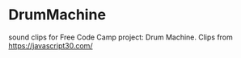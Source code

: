 # DrumMachine
sound clips for Free Code Camp project: Drum Machine. Clips from https://javascript30.com/
